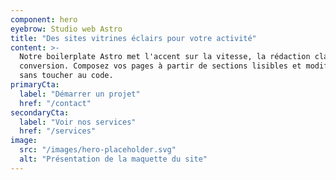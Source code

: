 ```yaml
---
component: hero
eyebrow: Studio web Astro
title: "Des sites vitrines éclairs pour votre activité"
content: >-
  Notre boilerplate Astro met l'accent sur la vitesse, la rédaction claire et la
  conversion. Composez vos pages à partir de sections lisibles et modifiez-les
  sans toucher au code.
primaryCta:
  label: "Démarrer un projet"
  href: "/contact"
secondaryCta:
  label: "Voir nos services"
  href: "/services"
image:
  src: "/images/hero-placeholder.svg"
  alt: "Présentation de la maquette du site"
---
```

